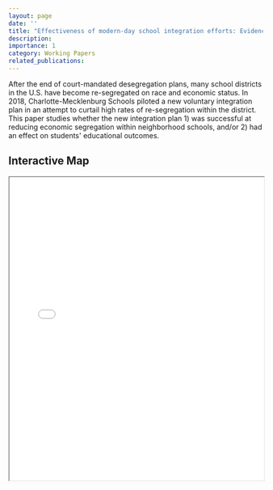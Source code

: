```yaml
---
layout: page
date: ''
title: "Effectiveness of modern-day school integration efforts: Evidence from Charlotte-Mecklenburg Schools"
description: 
importance: 1
category: Working Papers
related_publications: 
---
```


After the end of court-mandated desegregation plans, many school districts in the U.S. have become re-segregated on race and economic status. In 2018, Charlotte-Mecklenburg Schools piloted a new voluntary integration plan in an attempt to curtail high rates of re-segregation within the district. This paper studies whether the new integration plan 1) was successful at reducing economic segregation within neighborhood schools, and/or 2) had an effect on students' educational outcomes.

## Interactive Map

<iframe src="Interactive_Map_Pairable_Schools.html" width="100%" height="600"></iframe> 
